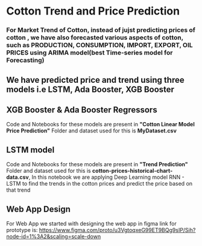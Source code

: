  # Cotton Trend and Price Prediction
 
 ### For Market Trend of Cotton, instead of jujst predicting prices of cotton , we have also forecasted various aspects of cotton, such as PRODUCTION, CONSUMPTION, IMPORT, EXPORT, OIL PRICES using ARIMA model(best Time-series model for Forecasting)
 
 ## We have predicted price and trend using three models i.e LSTM, Ada Booster, XGB Booster
 
 ## XGB Booster & Ada Booster Regressors
   Code and Notebooks for these models are present in **"Cotton Linear Model Price Prediction"** Folder and dataset used for this is **MyDataset.csv** 

## LSTM model
   Code and Notebooks for these models are present in **"Trend Prediction"** Folder and dataset used for this is **cotton-prices-historical-chart-data.csv**,
In this notebook we are applying Deep Learning model RNN - LSTM to find the trends in the cotton prices and predict the price based on that trend

## Web App Design
   For Web App we started with designing the web app in figma link for prototype is:
    https://www.figma.com/proto/u3VgtoqxeG99ET9BQg9sIP/Sih?node-id=1%3A2&scaling=scale-down
